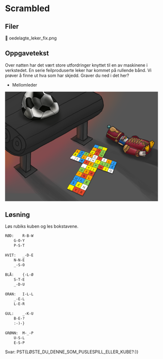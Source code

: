 # Scrambled

## Filer

📎 oedelagte_leker_fix.png

## Oppgavetekst

Over natten har det vært store utfordringer knyttet til en av maskinene i verkstedet. En serie feilproduserte leker har kommet på rullende bånd. Vi prøver å finne ut hva som har skjedd. Graver du ned i det her?

- Mellomleder

![alt text](https://raw.githubusercontent.com/henriksb/CTF-NPST-2023/main/Dag%202/oedelagte_leker_fix.png?token=GHSAT0AAAAAACMC3XIWQLJDF6UZH7I44NKYZMO7FOA)

## Løsning

Løs rubiks kuben og les bokstavene.

```
RØD: 	R-B-W
	G-O-Y
	P-S-T

HVIT:	_-D-E
	N-N-E
	_-S-O

BLÅ:	{-L-Ø
	S-T-E
	_-D-U
	
ORAN:	I-L-L
	_-E-L
	L-E-R

GUL:	_-K-U
	B-E-?
	:-)-}

GRØNN:  M-_-P
	U-S-L
	E-S-P
```
	
Svar: PST{LØSTE_DU_DENNE_SOM_PUSLESPILL_ELLER_KUBE?:)}
